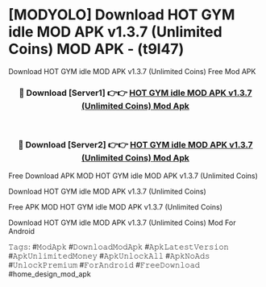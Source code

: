 # [MODYOLO] Download HOT GYM idle MOD APK v1.3.7 (Unlimited Coins) MOD APK - (t9l47)
Download HOT GYM idle MOD APK v1.3.7 (Unlimited Coins) Free Mod APK

<div align="center">
<h3>🔴 Download [Server1] 👉👉 <a href="https://apk-comot.site?title=HOT_GYM_idle_MOD_APK_v1.3.7_(Unlimited_Coins)">HOT GYM idle MOD APK v1.3.7 (Unlimited Coins) Mod Apk</a></h3><br>

<h3>🔴 Download [Server2] 👉👉 <a href="https://apk-comot.site?title=HOT_GYM_idle_MOD_APK_v1.3.7_(Unlimited_Coins)">HOT GYM idle MOD APK v1.3.7 (Unlimited Coins) Mod Apk</a></h3>
</div>


Free Download APK MOD HOT GYM idle MOD APK v1.3.7 (Unlimited Coins)

Download HOT GYM idle MOD APK v1.3.7 (Unlimited Coins) 

Free APK MOD HOT GYM idle MOD APK v1.3.7 (Unlimited Coins) 

Download HOT GYM idle MOD APK v1.3.7 (Unlimited Coins) Mod For Android

𝚃𝚊𝚐𝚜: #𝙼𝚘𝚍𝙰𝚙𝚔 #𝙳𝚘𝚠𝚗𝚕𝚘𝚊𝚍𝙼𝚘𝚍𝙰𝚙𝚔 #𝙰𝚙𝚔𝙻𝚊𝚝𝚎𝚜𝚝𝚅𝚎𝚛𝚜𝚒𝚘𝚗 #𝙰𝚙𝚔𝚄𝚗𝚕𝚒𝚖𝚒𝚝𝚎𝚍𝙼𝚘𝚗𝚎𝚢 #𝙰𝚙𝚔𝚄𝚗𝚕𝚘𝚌𝚔𝙰𝚕𝚕 #𝙰𝚙𝚔𝙽𝚘𝙰𝚍𝚜 #𝚄𝚗𝚕𝚘𝚌𝚔𝙿𝚛𝚎𝚖𝚒𝚞𝚖 #𝙵𝚘𝚛𝙰𝚗𝚍𝚛𝚘𝚒𝚍 #𝙵𝚛𝚎𝚎𝙳𝚘𝚠𝚗𝚕𝚘𝚊𝚍 #home_design_mod_apk